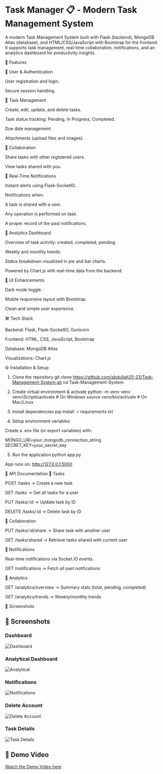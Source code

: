 # Task Manager 📋 - Modern Task Management System

A modern Task Management System built with Flask (backend), MongoDB Atlas (database), and HTML/CSS/JavaScript with Bootstrap for the frontend.
It supports task management, real-time collaboration, notifications, and an analytics dashboard for productivity insights.

🚀 Features

🔹 User & Authentication

User registration and login.

Secure session handling.

🔹 Task Management

Create, edit, update, and delete tasks.

Task status tracking: Pending, In Progress, Completed.

Due date management.

Attachments (upload files and images).

🔹 Collaboration

Share tasks with other registered users.

View tasks shared with you.

🔹 Real-Time Notifications

Instant alerts using Flask-SocketIO.

Notifications when:

A task is shared with a user.

Any operation is performed on task.

A proper record of the past notifications.

🔹 Analytics Dashboard

Overview of task activity: created, completed, pending.

Weekly and monthly trends.

Status breakdown visualized in pie and bar charts.

Powered by Chart.js with real-time data from the backend.

🔹 UI Enhancements

Dark mode toggle.

Mobile responsive layout with Bootstrap.

Clean and simple user experience.

🛠️ Tech Stack

Backend: Flask, Flask-SocketIO, Gunicorn

Frontend: HTML, CSS, JavaScript, Bootstrap

Database: MongoDB Atlas

Visualizations: Chart.js

⚙️ Installation & Setup
1. Clone the repository
git clone https://github.com/abdullah25-23/Task-Management-System.git
cd Task-Management-System

2. Create virtual environment & activate
python -m venv venv
venv\Scripts\activate   # On Windows
source venv/bin/activate # On Mac/Linux

3. Install dependencies
pip install -r requirements.txt

4. Setup environment variables

Create a .env file (or export variables) with:

MONGO_URI=your_mongodb_connection_string
SECRET_KEY=your_secret_key

5. Run the application
python app.py


App runs on: http://127.0.0.1:5000

📡 API Documentation
🔹 Tasks

POST /tasks → Create a new task

GET /tasks → Get all tasks for a user

PUT /tasks/:id → Update task by ID

DELETE /tasks/:id → Delete task by ID

🔹 Collaboration

PUT /tasks/:id/share → Share task with another user

GET /tasks/shared → Retrieve tasks shared with current user

🔹 Notifications

Real-time notifications via Socket.IO events.

GET /notifications → Fetch all past notifications

🔹 Analytics

GET /analytics/overview → Summary stats (total, pending, completed)

GET /analytics/trends → Weekly/monthly trends

📸 Screenshots

## 📸 Screenshots  

### Dashboard  
![Dashboard](screenshots/Dashboard.png)  

### Analytical Dashboard  
![Analytical](screenshots/analytical.png)  

### Notifications  
![Notifications](screenshots/Notification.png)  

### Delete Account  
![Delete Account](screenshots/DeleteAcc.png)  

### Task Details  
![Task Details](screenshots/taskdetails.png)  


## 🎥 Demo Video  
[Watch the Demo Video here](https://drive.google.com/file/d/1yPd3WvWzMDRf-S8UdSPP-O0sIu-ZOqbH/view?usp=drive_link)

